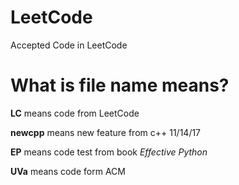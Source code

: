 # LeetCode
Accepted Code in LeetCode

# What is file name means?

**LC** means code from LeetCode

**newcpp** means new feature from c++ 11/14/17

**EP** means code test from book *Effective Python*

**UVa** means code form ACM
